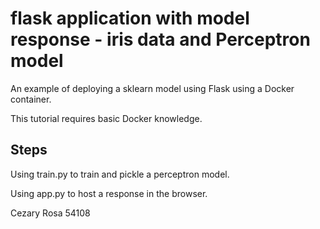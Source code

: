 # flask application with model response - iris data and Perceptron model
An example of deploying a sklearn model using Flask using a Docker container.

This tutorial requires basic Docker knowledge.

## Steps

Using train.py to train and pickle a perceptron model.

Using app.py to host a response in the browser.

Cezary Rosa 54108
